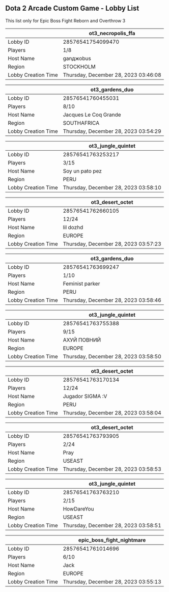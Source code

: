 ## Dota 2 Arcade Custom Game - Lobby List

This list only for Epic Boss Fight Reborn and Overthrow 3

|  | ot3_necropolis_ffa |
| ------ | ------ |
| Lobby ID | 28576541754099470 |
| Players | 1/8 |
| Host Name | ganджоbus |
| Region | STOCKHOLM |
| Lobby Creation Time | Thursday, December 28, 2023 03:46:08 |


|  | ot3_gardens_duo |
| ------ | ------ |
| Lobby ID | 28576541760455031 |
| Players | 8/10 |
| Host Name | Jacques Le Coq Grande |
| Region | SOUTHAFRICA |
| Lobby Creation Time | Thursday, December 28, 2023 03:54:29 |


|  | ot3_jungle_quintet |
| ------ | ------ |
| Lobby ID | 28576541763253217 |
| Players | 3/15 |
| Host Name | Soy un pato pez |
| Region | PERU |
| Lobby Creation Time | Thursday, December 28, 2023 03:58:10 |


|  | ot3_desert_octet |
| ------ | ------ |
| Lobby ID | 28576541762660105 |
| Players | 12/24 |
| Host Name | lil dozhd |
| Region | EUROPE |
| Lobby Creation Time | Thursday, December 28, 2023 03:57:23 |


|  | ot3_gardens_duo |
| ------ | ------ |
| Lobby ID | 28576541763699247 |
| Players | 1/10 |
| Host Name | Feminist parker |
| Region | PERU |
| Lobby Creation Time | Thursday, December 28, 2023 03:58:46 |


|  | ot3_jungle_quintet |
| ------ | ------ |
| Lobby ID | 28576541763755388 |
| Players | 9/15 |
| Host Name | АХУЙ ПОВНИЙ |
| Region | EUROPE |
| Lobby Creation Time | Thursday, December 28, 2023 03:58:50 |


|  | ot3_desert_octet |
| ------ | ------ |
| Lobby ID | 28576541763170134 |
| Players | 12/24 |
| Host Name | Jugador SIGMA :V |
| Region | PERU |
| Lobby Creation Time | Thursday, December 28, 2023 03:58:04 |


|  | ot3_desert_octet |
| ------ | ------ |
| Lobby ID | 28576541763793905 |
| Players | 2/24 |
| Host Name | Pray |
| Region | USEAST |
| Lobby Creation Time | Thursday, December 28, 2023 03:58:53 |


|  | ot3_jungle_quintet |
| ------ | ------ |
| Lobby ID | 28576541763763210 |
| Players | 2/15 |
| Host Name | HowDareYou |
| Region | USEAST |
| Lobby Creation Time | Thursday, December 28, 2023 03:58:51 |


|  | epic_boss_fight_nightmare |
| ------ | ------ |
| Lobby ID | 28576541761014696 |
| Players | 6/10 |
| Host Name | Jack |
| Region | EUROPE |
| Lobby Creation Time | Thursday, December 28, 2023 03:55:13 |



